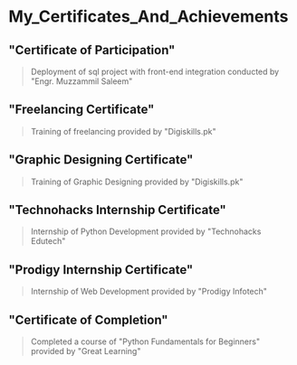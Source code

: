 # My_Certificates_And_Achievements


## "Certificate of Participation"

> Deployment of sql project with front-end integration conducted by "Engr. Muzzammil Saleem"


## "Freelancing Certificate"

> Training of freelancing provided by "Digiskills.pk"


## "Graphic Designing Certificate"

> Training of Graphic Designing provided by "Digiskills.pk"


## "Technohacks Internship Certificate"

> Internship of Python Development provided by "Technohacks Edutech"


## "Prodigy Internship Certificate"

> Internship of Web Development provided by "Prodigy Infotech"


## "Certificate of Completion"

> Completed a course of "Python Fundamentals for Beginners" provided by "Great Learning"
